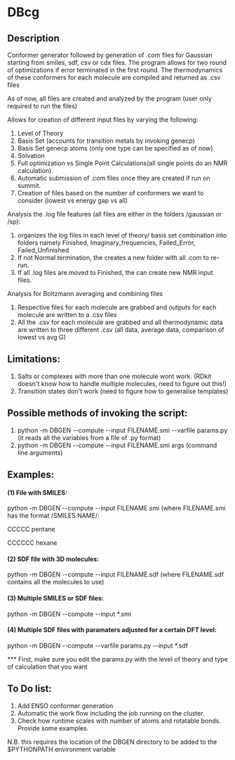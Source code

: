 # DBcg
## Description
Conformer generator followed by generation of .com files for Gaussian starting from smiles, sdf, csv or cdx files.
The program allows for two round of optimizations if error terminated in the first round.
The thermodynamics of these conformers for each molecule are compiled and returned as .csv files

As of now, all files are created and analyzed by the program (user only required to run the files)

Allows for creation of different input files by varying the following:
1. Level of Theory
2. Basis Set (accounts for transition metals by invoking genecp)
2. Basis Set genecp atoms (only one type can be specified as of now)
3. Solvation
4. Full optimization vs Single Point Calculations(all single points do an NMR calculation).
5. Automatic submission of .com files once they are created if run on summit.
6. Creation of files based on the number of conformers we want to consider (lowest vs energy gap vs all)

Analysis the .log file features (all files are either in the folders /gaussian or /sp):
1. organizes the log files in each level of theory/ basis set combination into folders namely Finished, Imaginary_frequencies, Failed_Error, Failed_Unfinished
2. If not Normal termination, the creates a new folder with all .com to re-run.
3. If all .log files are moved to Finished, the can create new NMR input files.

Analysis for Boltzmann averaging and combining files
1. Respective files for each molecule are grabbed and outputs for each molecule are written to a .csv files
2. All the .csv for each molecule are grabbed and all thermodynamic data are written to three different .csv (all data, average data, comparison of lowest vs avg G)

## Limitations:
1. Salts or complexes with more than one molecule wont work. (RDkit doesn't know how to handle multiple molecules, need to figure out this!)
2. Transition states don't work (need to figure how to generalise templates)


## Possible methods of invoking the script:
1. python -m DBGEN --compute --input FILENAME.smi --varfile params.py (it reads all the variables from a file of .py format)
2. python -m DBGEN --compute --input FILENAME.smi args (command line arguments)


## Examples:
#### (1) File with SMILES:
python -m DBGEN --compute --input FILENAME.smi
(where FILENAME.smi has the format /SMILES NAME/:

CCCCC pentane

CCCCCC hexane

#### (2) SDF file with 3D molecules:
python -m DBGEN --compute --input FILENAME.sdf
(where FILENAME.sdf contains all the molecules to use)

#### (3) Multiple SMILES or SDF files:
python -m DBGEN --compute --input \*.smi

#### (4) Multiple SDF files with paramaters adjusted for a certain DFT level:
python -m DBGEN --compute --varfile params.py --input \*.sdf

*** First, make sure you edit the params.py with the level of theory and type of calculation that you want

## To Do list:
1. Add ENSO conformer generation
2. Automatic the work flow including the job running on the cluster.
3. Check how runtime scales with number of atoms and rotatable bonds. Provide some examples.


N.B. this requires the location of the DBGEN directory to be added to the $PYTHONPATH environment variable
